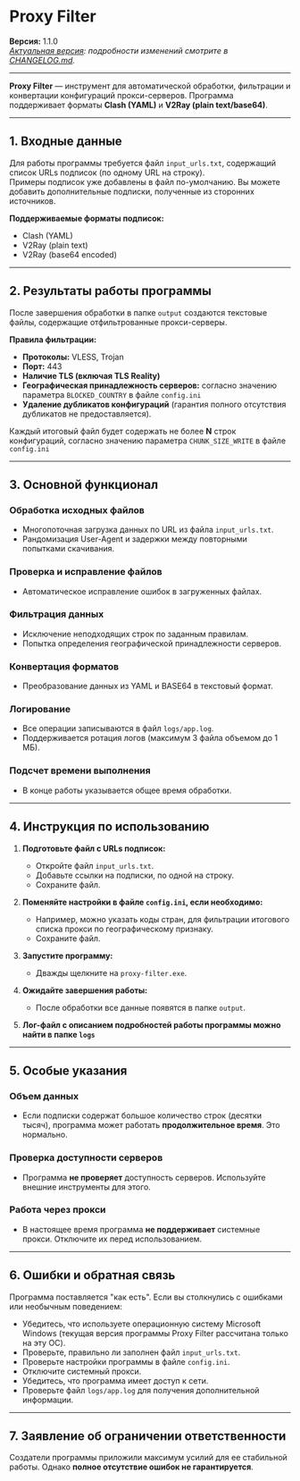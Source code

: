 # Proxy Filter

**Версия:** 1.1.0  
*[Актуальная версия](https://github.com/RynelHub/proxy-filter/releases/latest): подробности изменений смотрите в [CHANGELOG.md](https://github.com/RynelHub/proxy-filter/blob/main/CHANGELOG.md).*

---

**Proxy Filter** — инструмент для автоматической обработки, фильтрации и конвертации конфигураций прокси-серверов. Программа поддерживает форматы **Clash (YAML)** и **V2Ray (plain text/base64)**.

---

## 1. Входные данные

Для работы программы требуется файл `input_urls.txt`, содержащий список URLs подписок (по одному URL на строку).  
Примеры подписок уже добавлены в файл по-умолчанию. Вы можете добавить дополнительные подписки, полученные из сторонних источников.

**Поддерживаемые форматы подписок:**
- Clash (YAML)
- V2Ray (plain text)
- V2Ray (base64 encoded)

---

## 2. Результаты работы программы

После завершения обработки в папке `output` создаются текстовые файлы, содержащие отфильтрованные прокси-серверы.

**Правила фильтрации:**
- **Протоколы:** VLESS, Trojan  
- **Порт:** 443  
- **Наличие TLS (включая TLS Reality)**  
- **Географическая принадлежность серверов:** согласно значению параметра `BLOCKED_COUNTRY` в файле `config.ini` 
- **Удаление дубликатов конфигураций** (гарантия полного отсутствия дубликатов не предоставляется).  

Каждый итоговый файл будет содержать не более **N** строк конфигураций, согласно значению параметра `CHUNK_SIZE_WRITE` в файле `config.ini`

---

## 3. Основной функционал

### Обработка исходных файлов
- Многопоточная загрузка данных по URL из файла `input_urls.txt`.
- Рандомизация User-Agent и задержки между повторными попытками скачивания.

### Проверка и исправление файлов
- Автоматическое исправление ошибок в загруженных файлах.

### Фильтрация данных
- Исключение неподходящих строк по заданным правилам.
- Попытка определения географической принадлежности серверов.

### Конвертация форматов
- Преобразование данных из YAML и BASE64 в текстовый формат.

### Логирование
- Все операции записываются в файл `logs/app.log`.
- Поддерживается ротация логов (максимум 3 файла объемом до 1 МБ).

### Подсчет времени выполнения
- В конце работы указывается общее время обработки.

---

## 4. Инструкция по использованию

1. **Подготовьте файл с URLs подписок:**
   - Откройте файл `input_urls.txt`.
   - Добавьте ссылки на подписки, по одной на строку.
   - Сохраните файл.

2. **Поменяйте настройки в файле `config.ini`, если необходимо:**
   - Например, можно указать коды стран, для фильтрации итогового списка прокси по географическому признаку.
   - Сохраните файл.

3. **Запустите программу:**
   - Дважды щелкните на `proxy-filter.exe`.

4. **Ожидайте завершения работы:**
   - После обработки все данные появятся в папке `output`.

5. **Лог-файл с описанием подробностей работы программы можно найти в папке `logs`**

---

## 5. Особые указания

### Объем данных
- Если подписки содержат большое количество строк (десятки тысяч), программа может работать **продолжительное время**. Это нормально.

### Проверка доступности серверов
- Программа **не проверяет** доступность серверов. Используйте внешние инструменты для этого.

### Работа через прокси
- В настоящее время программа **не поддерживает** системные прокси. Отключите их перед использованием.

---

## 6. Ошибки и обратная связь

Программа поставляется "как есть". Если вы столкнулись с ошибками или необычным поведением:
- Убедитесь, что используете операционную систему Microsoft Windows (текущая версия программы Proxy Filter рассчитана только на эту ОС).
- Проверьте, правильно ли заполнен файл `input_urls.txt`.
- Проверьте настройки программы в файле `config.ini`.
- Отключите системный прокси.
- Убедитесь, что программа имеет доступ к сети.
- Проверьте файл `logs/app.log` для получения дополнительной информации.

---

## 7. Заявление об ограничении ответственности

Создатели программы приложили максимум усилий для ее стабильной работы. Однако **полное отсутствие ошибок не гарантируется**.
